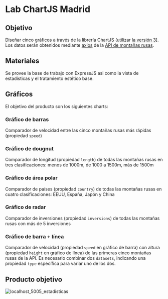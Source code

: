 # Lab ChartJS Madrid

## Objetivo
Diseñar cinco gráficos a través de la librería ChartJS (utilizar [la versión 3](https://cdnjs.com/libraries/Chart.js/3.9.1)]. 
Los datos serán obtenidos mediante [axios](https://axios-http.com/) de la [API de montañas rusas](https://multiapi-app.fly.dev/coasters/allCoasters).

## Materiales
Se provee la base de trabajo con ExpressJS asi como la vista de estadísticas y el tratamiento estético base.

## Gráficos
El objetivo del producto son los siguientes charts:

### Gráfico de barras
Comparador de velocidad entre las cinco montañas rusas más rápidas (propiedad `speed`)

### Gráfico de dougnut
Comparador de longitud (propiedad `length`) de todas las montañas rusas en tres clasificaciones: menos de 1000m, de 1000 a 1500m, más de 1500m

### Gráfico de área polar
Comparador de países (propiedad `country`) de todas las montañas rusas en cuatro clasificaciones: EEUU, España, Japón y China

### Gráfico de radar
Comparador de inversiones (propiedad `inversions`) de todas las montañas rusas con más de 5 inversiones

### Gráfico de barra + línea
Comparador de velocidad (propiedad `speed` en gráfico de barra) con altura (propiedad `height` en gráfico de línea) de las primeras cinco montañas rusas de la API. Es necesario combinar dos `datasets`, indicando una propiedad `type` específica para variar uno de los dos.


## Producto objetivo
![localhost_5005_estadisticas](https://user-images.githubusercontent.com/46670724/219382932-5c4e2930-871c-45ab-a705-378fc062e3df.png)
